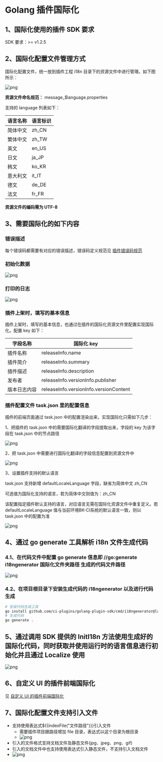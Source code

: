 # Golang 插件国际化

## 1、国际化使用的插件 SDK 要求

SDK 要求：>= v1.2.5

## 2、国际化配置文件管理方式

国际化配置文件，统一放到插件工程 i18n 目录下的资源文件中进行管理。如下图所示：

![png](../../../assets/I18nConfig-go-1.png)

**资源文件命名规范：** message_$language.properties

支持的 language 列表如下：

| **语言名称** | **语言标识** |
| ------ | ------ |
| 简体中文 | zh_CN |
| 繁体中文 | zh_TW |
| 英文 | en_US |
| 日文 | ja_JP |
| 韩文 | ko_KR |
| 意大利文 | it_IT |
| 德文 | de_DE |
| 法文 | fr_FR |


**资源文件的编码需为 UTF-8**

## 3、需要国际化的如下内容

### 错误描述

每个错误码都需要有对应的错误描述，错误码定义规范见 [插件错误码规范](../plugin-dev-standard/plugin-error-code.md)

### 初始化数据
![png](../../../assets/I18nConfig-init.png)

### 打印的日志
![png](../../../assets/I18nConfig-log.png)

### 插件上架时，填写的基本信息

插件上架时，填写的基本信息，也通过在插件的国际化资源文件里配置实现国际化。配置 key 如下：

| 字段名称     | 国际化 key                              |
| ------------ | -------------------------------------- |
| 插件名称     | releaseInfo.name                       |
| 插件简介     | releaseInfo.summary                    |
| 插件描述     | releaseInfo.description                |
| 发布者       | releaseInfo.versionInfo.publisher      |
| 版本日志内容  | releaseInfo.versionInfo.versionContent |

### 插件配置文件 task.json 里的配置信息

插件的前端页面通过 task.json 中的配置渲染出来，实现国际化只需如下几步：

1、把插件的 task.json 中的需要国际化翻译的字段提取出来，字段的 key 为该字段在 task.json 中的节点路径

![png](../../../assets/I18nConfig-java-5.png)

2、把 task.json 中需要进行国际化翻译的字段信息配置到资源文件中

![png](../../../assets/I18nConfig-python-6.png)

3、设置插件支持的默认语言

task.json 支持新增 defaultLocaleLanguage 字段，缺省为简体中文 zh_CN

可选值为国际化支持的语言，若为简体中文则值为：zh_CN

该配置指定插件默认支持的语言，对应语言无需在国际化资源文件中重复定义。若 defaultLocaleLanguage 值与当前环境BK-CI系统的默认语言一致，则以 task.json 中的配置为准

![png](../../../assets/I18nConfig-java-7.png)

## 4、通过 go generate 工具解析 i18n 文件生成代码

### 4.1、在代码文件中配置 go generate 信息即 //go:generate i18ngenerator 国际化文件夹路径 生成的代码文件路径

![png](../../../assets/I18nConfig-go-3.png)

### 4.2、在项目根目录下安装生成代码的 i18ngenerator 以及进行代码生成

``` bash
# 安装代码生成工具
go install github.com/ci-plugins/golang-plugin-sdk/cmd/i18ngenerator@latest
# 生成代码
go generate .
```

## 5、通过调用 SDK 提供的 InitI18n 方法使用生成好的国际化代码，同时获取并使用运行时的语言信息进行初始化并且通过 Localize 使用

![png](../../../assets/I18nConfig-go-4.png)

## 6、自定义 UI 的插件前端国际化

见 [自定义 UI 的插件前端国际化](./plugin-i18n-custom-ui.md)

## 7、国际化配置文件支持引入文件

- 支持使用表达式${{indexFile("文件路径")}}引入文件
    - 需要插件项目跟路径增加 file 目录，表达式以这个目录为根目录
    - ![png](../../../assets/I18nConfig-file-3.png)
- 引入的文件格式支持文档文件及静态文件(jpg、jpeg、png、gif)
- 引入的文档文件中也支持使用表达式引入静态文件，不支持引入文档文件
- ![png](../../../assets/I18nConfig-file-2.png)
